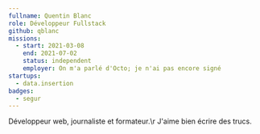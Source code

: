 ```yaml
---
fullname: Quentin Blanc
role: Développeur Fullstack
github: qblanc
missions:
  - start: 2021-03-08
    end: 2021-07-02
    status: independent
    employer: On m'a parlé d'Octo; je n'ai pas encore signé
startups:
  - data.insertion
badges:
  - segur
---
```


Développeur web, journaliste et formateur.\r
J'aime bien écrire des trucs.
